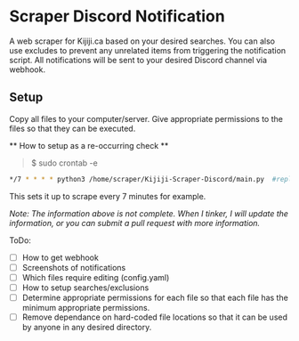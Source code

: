 <h1>Scraper Discord Notification</h1>
A web scraper for Kijiji.ca based on your desired searches. You can also use excludes to prevent any unrelated items from triggering the notification script.
All notifications will be sent to your desired Discord channel via webhook.

<h2>Setup</h2>
Copy all files to your computer/server. Give appropriate permissions to the files so that they can be executed.

** How to setup as a re-occurring check **
>$ sudo crontab -e
```bash
*/7 * * * * python3 /home/scraper/Kijiji-Scraper-Discord/main.py  #replace with the proper location of your main.py file
```
This sets it up to scrape every 7 minutes for example.

*Note: The information above is not complete. When I tinker, I will update the information, or you can submit a pull request with more information.*

ToDo:
- [ ] How to get webhook
- [ ] Screenshots of notifications
- [ ] Which files require editing (config.yaml)
- [ ] How to setup searches/exclusions
- [ ] Determine appropriate permissions for each file so that each file has the minimum appropriate permissions.
- [ ] Remove dependance on hard-coded file locations so that it can be used by anyone in any desired directory.